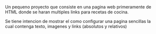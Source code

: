 Un pequeno proyecto que consiste en una pagina web primeramente de
HTML donde se haran multiples links para recetas de cocina. 

Se tiene intencion de mostrar el como configurar una pagina sencillas
la cual contenga texto, imagenes y links (absolutos y relativos)